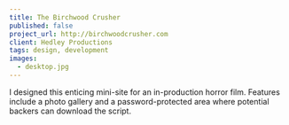 ```yaml
---
title: The Birchwood Crusher
published: false
project_url: http://birchwoodcrusher.com
client: Hedley Productions
tags: design, development
images:
  - desktop.jpg
---
```


I designed this enticing mini-site for an in-production horror film. Features include a photo gallery and a password-protected area where potential backers can download the script.
